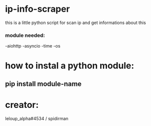 # ip-info-scraper
this is a little python script for scan ip and get informations about this

### module needed:

-aiohttp
-asyncio
-time
-os

# how to instal a python module: 
## pip install module-name

# creator:
leloup_alpha#4534 / spidirman
